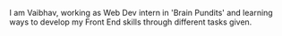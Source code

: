I am Vaibhav, working as Web Dev intern in 'Brain Pundits' and learning ways to develop my Front End skills through different tasks given.
